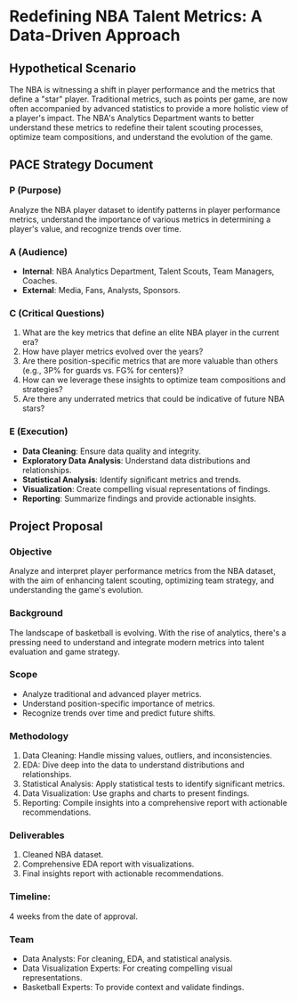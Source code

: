 # Redefining NBA Talent Metrics: A Data-Driven Approach

## Hypothetical Scenario

The NBA is witnessing a shift in player performance and the metrics that define a "star" player. Traditional metrics, such as points per game, are now often accompanied by advanced statistics to provide a more holistic view of a player's impact. The NBA's Analytics Department wants to better understand these metrics to redefine their talent scouting processes, optimize team compositions, and understand the evolution of the game.

## PACE Strategy Document

### **P (Purpose)**

Analyze the NBA player dataset to identify patterns in player performance metrics, understand the importance of various metrics in determining a player's value, and recognize trends over time.

### **A (Audience)**

- **Internal**: NBA Analytics Department, Talent Scouts, Team Managers, Coaches.
- **External**: Media, Fans, Analysts, Sponsors.

### **C (Critical Questions)**

1. What are the key metrics that define an elite NBA player in the current era?
2. How have player metrics evolved over the years?
3. Are there position-specific metrics that are more valuable than others (e.g., 3P% for guards vs. FG% for centers)?
4. How can we leverage these insights to optimize team compositions and strategies?
5. Are there any underrated metrics that could be indicative of future NBA stars?

### **E (Execution)**

- **Data Cleaning**: Ensure data quality and integrity.
- **Exploratory Data Analysis**: Understand data distributions and relationships.
- **Statistical Analysis**: Identify significant metrics and trends.
- **Visualization**: Create compelling visual representations of findings.
- **Reporting**: Summarize findings and provide actionable insights.

## Project Proposal

### **Objective**

Analyze and interpret player performance metrics from the NBA dataset, with the aim of enhancing talent scouting, optimizing team strategy, and understanding the game's evolution.

### **Background**

The landscape of basketball is evolving. With the rise of analytics, there's a pressing need to understand and integrate modern metrics into talent evaluation and game strategy.

### **Scope**

- Analyze traditional and advanced player metrics.
- Understand position-specific importance of metrics.
- Recognize trends over time and predict future shifts.
  
### **Methodology**

1. Data Cleaning: Handle missing values, outliers, and inconsistencies.
2. EDA: Dive deep into the data to understand distributions and relationships.
3. Statistical Analysis: Apply statistical tests to identify significant metrics.
4. Data Visualization: Use graphs and charts to present findings.
5. Reporting: Compile insights into a comprehensive report with actionable recommendations.

### **Deliverables**

1. Cleaned NBA dataset.
2. Comprehensive EDA report with visualizations.
3. Final insights report with actionable recommendations.

### **Timeline**: 

4 weeks from the date of approval.

### **Team**

- Data Analysts: For cleaning, EDA, and statistical analysis.
- Data Visualization Experts: For creating compelling visual representations.
- Basketball Experts: To provide context and validate findings.
